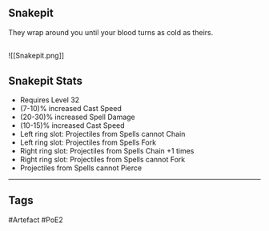 ## Snakepit
They wrap around you until your blood turns as cold as theirs.
##
![[Snakepit.png]]
## Snakepit Stats
- Requires Level 32
- (7-10)% increased Cast Speed
- (20-30)% increased Spell Damage
- (10-15)% increased Cast Speed
- Left ring slot: Projectiles from Spells cannot Chain
- Left ring slot: Projectiles from Spells Fork
- Right ring slot: Projectiles from Spells Chain +1 times
- Right ring slot: Projectiles from Spells cannot Fork
- Projectiles from Spells cannot Pierce


---
## Tags
#Artefact
#PoE2
